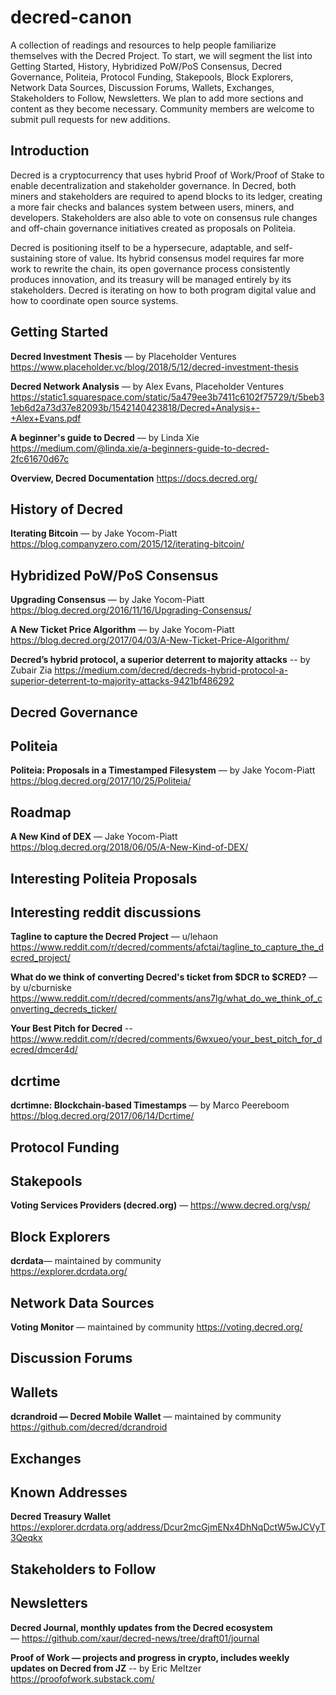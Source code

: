 # decred-canon
A collection of readings and resources to help people familiarize themselves with the Decred Project. To start, we will segment the list into Getting Started, History, Hybridized PoW/PoS Consensus, Decred Governance, Politeia, Protocol Funding, Stakepools, Block Explorers, Network Data Sources, Discussion Forums, Wallets, Exchanges, Stakeholders to Follow, Newsletters. We plan to add more sections and content as they become necessary. Community members are welcome to submit pull requests for new additions. 
## Introduction

Decred is a cryptocurrency that uses hybrid Proof of Work/Proof of Stake to enable decentralization and stakeholder governance. In Decred, both miners and stakeholders are required to apend blocks to its ledger, creating a more fair checks and balances system between users, miners, and developers. Stakeholders are also able to vote on consensus rule changes and off-chain governance initiatives created as proposals on Politeia. 

Decred is positioning itself to be a hypersecure, adaptable, and self-sustaining store of value. Its hybrid consensus model requires far more work to rewrite the chain, its open governance process consistently produces innovation, and its treasury will be managed entirely by its stakeholders. Decred is iterating on how to both program digital value and how to coordinate open source systems. 

## Getting Started

**Decred Investment Thesis** — by Placeholder Ventures
https://www.placeholder.vc/blog/2018/5/12/decred-investment-thesis

**Decred Network Analysis** — by Alex Evans, Placeholder Ventures
https://static1.squarespace.com/static/5a479ee3b7411c6102f75729/t/5beb31eb6d2a73d37e82093b/1542140423818/Decred+Analysis+-+Alex+Evans.pdf

**A beginner's guide to Decred** — by Linda Xie
https://medium.com/@linda.xie/a-beginners-guide-to-decred-2fc61670d67c

**Overview, Decred Documentation**
https://docs.decred.org/


## History of Decred

**Iterating Bitcoin** — by Jake Yocom-Piatt
https://blog.companyzero.com/2015/12/iterating-bitcoin/

## Hybridized PoW/PoS Consensus

**Upgrading Consensus** — by Jake Yocom-Piatt
https://blog.decred.org/2016/11/16/Upgrading-Consensus/

**A New Ticket Price Algorithm** — by Jake Yocom-Piatt
https://blog.decred.org/2017/04/03/A-New-Ticket-Price-Algorithm/

**Decred’s hybrid protocol, a superior deterrent to majority attacks** -- by Zubair Zia
https://medium.com/decred/decreds-hybrid-protocol-a-superior-deterrent-to-majority-attacks-9421bf486292

## Decred Governance
## Politeia

**Politeia: Proposals in a Timestamped Filesystem** — by Jake Yocom-Piatt
https://blog.decred.org/2017/10/25/Politeia/

## Roadmap

**A New Kind of DEX** — Jake Yocom-Piatt
https://blog.decred.org/2018/06/05/A-New-Kind-of-DEX/

## Interesting Politeia Proposals

## Interesting reddit discussions

**Tagline to capture the Decred Project** — u/lehaon
https://www.reddit.com/r/decred/comments/afctai/tagline_to_capture_the_decred_project/

**What do we think of converting Decred's ticket from $DCR to $CRED?** — by u/cburniske
https://www.reddit.com/r/decred/comments/ans7lg/what_do_we_think_of_converting_decreds_ticker/

**Your Best Pitch for Decred** -- 
https://www.reddit.com/r/decred/comments/6wxueo/your_best_pitch_for_decred/dmcer4d/

## dcrtime

**dcrtimne: Blockchain-based Timestamps** — by Marco Peereboom
https://blog.decred.org/2017/06/14/Dcrtime/

## Protocol Funding
## Stakepools

**Voting Services Providers (decred.org)** — https://www.decred.org/vsp/

## Block Explorers

**dcrdata**— maintained by community  
https://explorer.dcrdata.org/

## Network Data Sources

**Voting Monitor** — maintained by community 
https://voting.decred.org/

## Discussion Forums
## Wallets

**dcrandroid — Decred Mobile Wallet** — maintained by community 
https://github.com/decred/dcrandroid

## Exchanges
## Known Addresses

**Decred Treasury Wallet**  
https://explorer.dcrdata.org/address/Dcur2mcGjmENx4DhNqDctW5wJCVyT3Qeqkx

## Stakeholders to Follow
## Newsletters
**Decred Journal, monthly updates from the Decred ecosystem** — https://github.com/xaur/decred-news/tree/draft01/journal

**Proof of Work — projects and progress in crypto, includes weekly updates on Decred from JZ** -- by Eric Meltzer
https://proofofwork.substack.com/
